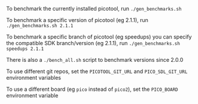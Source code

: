 To benchmark the currently installed picotool,
run `./gen_benchmarks.sh`

To benchmark a specific version of picotool (eg 2.1.1),
run `./gen_benchmarks.sh 2.1.1`

To benchmark a specific branch of picotool (eg speedups) you can specify the compatible SDK branch/version (eg 2.1.1),
run `./gen_benchmarks.sh speedups 2.1.1`

There is also a `./bench_all.sh` script to benchmark versions since 2.0.0

To use different git repos, set the `PICOTOOL_GIT_URL` and `PICO_SDL_GIT_URL` environment variables

To use a different board (eg `pico` instead of `pico2`), set the `PICO_BOARD` environment variable
